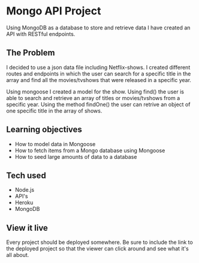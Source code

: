 # Mongo API Project

Using MongoDB as a database to store and retrieve data I have created an API with RESTful endpoints. 

## The Problem

I decided to use a json data file including Netflix-shows. I created different routes and endpoints in which the user can search for a specific title in the array and find all the movies/tvshows that were released in a specific year. 

Using mongoose I created a model for the show. Using find() the user is able to search and retrieve an array of titles or movies/tvshows from a specific year. Using the method findOne() the user can retrive an object of one specific title in the array of shows. 

## Learning objectives

- How to model data in Mongoose
- How to fetch items from a Mongo database using Mongoose
- How to seed large amounts of data to a database

## Tech used

- Node.js
- API's
- Heroku
- MongoDB
## View it live

Every project should be deployed somewhere. Be sure to include the link to the deployed project so that the viewer can click around and see what it's all about.

